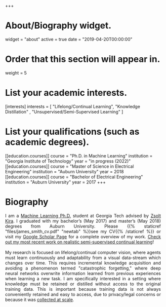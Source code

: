 +++
# About/Biography widget.
widget = "about"
active = true
date = "2019-04-20T00:00:00"

# Order that this section will appear in.
weight = 5

# List your academic interests.
[interests]
  interests = [
    "Lifelong/Continual Learning",
    "Knowledge Distillation" ,
    "Unsupervised/Semi-Supervised Learning" 
  ]

# List your qualifications (such as academic degrees).
[[education.courses]]
  course = "Ph.D. in Machine Learning"
  institution = "Georgia Institute of Technology"
  year = "in progress (2022)"
[[education.courses]]
  course = "Master of Science in Electrical Engineering"
  institution = "Auburn University"
  year = 2018
[[education.courses]]
  course = "Bachelor of Electrical Engineering"
  institution = "Auburn University" 
  year = 2017
+++ 

# Biography

<div style="text-align: justify">
I am a <a href="https://ml.gatech.edu/phd">Machine Learning Ph.D.</a> student at Georgia Tech advised by <a href="https://www.cc.gatech.edu/~zk15/">Zsolt Kira</a>. I graduated with my 
bachelor’s (May 2017) and master’s (May 2018) degrees from Auburn University. Please {{% staticref "files/james_smith_cv.pdf" "newtab" %}}see my CV{{% /staticref %}} or visit my <a href="https://scholar.google.com/citations?user=rT52aN8AAAAJ&hl=en">Google Scholar Page</a> for a complete overview of my work. <a href="https://arxiv.org/abs/2101.09536">Check out my most recent work on realistic semi-supervised continual learning</a>!
<br>
<br>
My research is focused on lifelong/continual computer vision, where agents must learn continuously and adaptability from a visual data-stream which changes over time. This requires incremental knowledge acquisition and avoiding a phenomenon termed "catastrophic forgetting," where deep neural networks overwrite information learned from previous experiences when learning a new task. I am specifically interested in a setting where knowledge must be retained or distilled without access to the original training data. This is important because training data is not always conveniently retained and easy to access, due to privacy/legal concerns or because it was <a href="https://ai.googleblog.com/2017/04/federated-learning-collaborative.html">collected at scale</a>.
</div>
